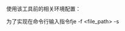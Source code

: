 使用该工具前的相关环境配置：

为了实现在命令行输入指令fje -f <file_path> -s <style> -I 的功能，还需要进行以下操作
1） 在fje.py所在的目录下编写fje.bat文件（windows操作系统中的实现方法），fje.bat文件中内容如下： @echo off python fje_plus.py %* 
2） 然后将fje.bat所在目录的路径存入环境变量中的系统变量
3） 修改cmd的属性，选择dejaVu Sans Mono字体，保存修改。（原因是不同字体的特殊符号宽度可能不一样，如果要实现题目要求的打印效果，则需要选择该cmd字体） 不关闭当前cmd，继续执行以下操作
4） 然后再在cmd中运行指令： fje -f <file_path> -s <style> -I 其中<file_path>可以为json文件的相对路径或者绝对路径，如果是相对路径，则必须是fje.bat文件所在目录内的路径。

<style>可以选择输入tree、rectangle或者new_type(其中new_type只是例子，未实现且没有输出) 可以选择输入-1、0、1。-1表示不采用icon，0表示采用'♢'做中间节点的icon，'♤'做叶子结点icon,1表示'☺'做中间节点的icon,'☻'做叶子结点icon。

